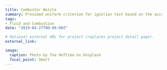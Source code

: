 ```yaml
---
title: Combustor Nozzle
summary: Provided uniform criterion for ignition test based on the accomplishment of database and analysis, developed semianalytical correlations for NOx and CO emissions.
tags:
- Fluid and Combustion
date: "2019-04-27T00:00:00Z"

# Optional external URL for project (replaces project detail page).
external_link: 

image:
  caption: Photo by Toa Heftiba on Unsplash
  focal_point: Smart
---
```

